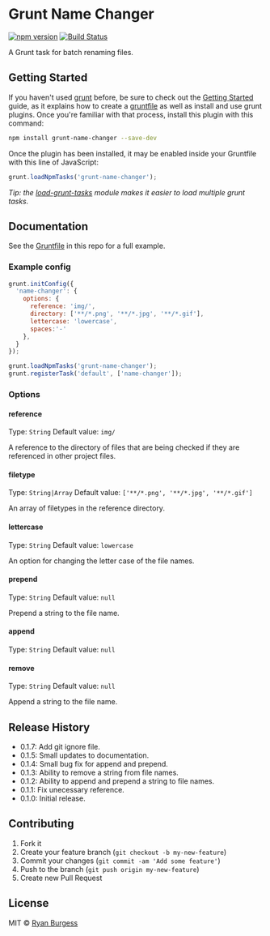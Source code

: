 # Grunt Name Changer

[![npm version](https://badge.fury.io/js/grunt-name-changer.svg)](http://badge.fury.io/js/grunt-name-changer) [![Build Status](https://travis-ci.org/ryanburgess/grunt-name-changer.svg?branch=master)](https://travis-ci.org/ryanburgess/grunt-name-changer)

A Grunt task for batch renaming files.

## Getting Started

If you haven't used [grunt][] before, be sure to check out the [Getting Started][] guide, as it explains how to create a [gruntfile][Getting Started] as well as install and use grunt plugins. Once you're familiar with that process, install this plugin with this command:

```sh
npm install grunt-name-changer --save-dev
```

Once the plugin has been installed, it may be enabled inside your Gruntfile with this line of JavaScript:

```js
grunt.loadNpmTasks('grunt-name-changer');
```

*Tip: the [load-grunt-tasks](https://github.com/sindresorhus/load-grunt-tasks) module makes it easier to load multiple grunt tasks.*

[grunt]: http://gruntjs.com
[Getting Started]: https://github.com/gruntjs/grunt/wiki/Getting-started


## Documentation

See the [Gruntfile](Gruntfile.js) in this repo for a full example.


### Example config

```js
grunt.initConfig({
  'name-changer': {
    options: {
      reference: 'img/',
      directory: ['**/*.png', '**/*.jpg', '**/*.gif'],
      lettercase: 'lowercase',
      spaces:'-'
    },
  }
});

grunt.loadNpmTasks('grunt-name-changer');
grunt.registerTask('default', ['name-changer']);
```

### Options

#### reference
Type: `String`
Default value: `img/`

A reference to the directory of files that are being checked if they are referenced in other project files.

#### filetype
Type: `String|Array`
Default value: `['**/*.png', '**/*.jpg', '**/*.gif']`

An array of filetypes in the reference directory.

#### lettercase
Type: `String`
Default value: `lowercase`

An option for changing the letter case of the file names.

#### prepend
Type: `String`
Default value: `null`

Prepend a string to the file name.

#### append
Type: `String`
Default value: `null`

#### remove
Type: `String`
Default value: `null`

Append a string to the file name.

## Release History
* 0.1.7: Add git ignore file.
* 0.1.5: Small updates to documentation.
* 0.1.4: Small bug fix for append and prepend.
* 0.1.3: Ability to remove a string from file names.
* 0.1.2: Ability to append and prepend a string to file names.
* 0.1.1: Fix unecessary reference.
* 0.1.0: Initial release.

## Contributing

1. Fork it
2. Create your feature branch (`git checkout -b my-new-feature`)
3. Commit your changes (`git commit -am 'Add some feature'`)
4. Push to the branch (`git push origin my-new-feature`)
5. Create new Pull Request


## License

MIT © [Ryan Burgess](http://ryanburgess.com)